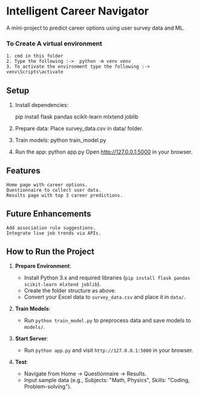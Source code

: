 # Intelligent Career Navigator

A mini-project to predict career options using user survey data and ML.
### To Create A virtual environment
    1. cmd in this folder
    2. Type the following :->  python -m venv venv
    3. To activate the environment type the following :-> venv\Scripts\activate
## Setup
1. Install dependencies:
   
   pip install flask pandas scikit-learn mlxtend joblib

2. Prepare data:
    Place survey_data.csv in data/ folder.
3. Train models:
    python train_model.py
4. Run the app:
    python app.py
Open http://127.0.0.1:5000 in your browser.
## Features
    Home page with career options.
    Questionnaire to collect user data.
    Results page with top 3 career predictions.
## Future Enhancements
    Add association rule suggestions.
    Integrate live job trends via APIs.
## How to Run the Project
1. **Prepare Environment**:
   - Install Python 3.x and required libraries (`pip install flask pandas scikit-learn mlxtend joblib`).
   - Create the folder structure as above.
   - Convert your Excel data to `survey_data.csv` and place it in `data/`.

2. **Train Models**:
   - Run `python train_model.py` to preprocess data and save models to `models/`.

3. **Start Server**:
   - Run `python app.py` and visit `http://127.0.0.1:5000` in your browser.

4. **Test**:
   - Navigate from Home → Questionnaire → Results.
   - Input sample data (e.g., Subjects: "Math, Physics", Skills: "Coding, Problem-solving").
